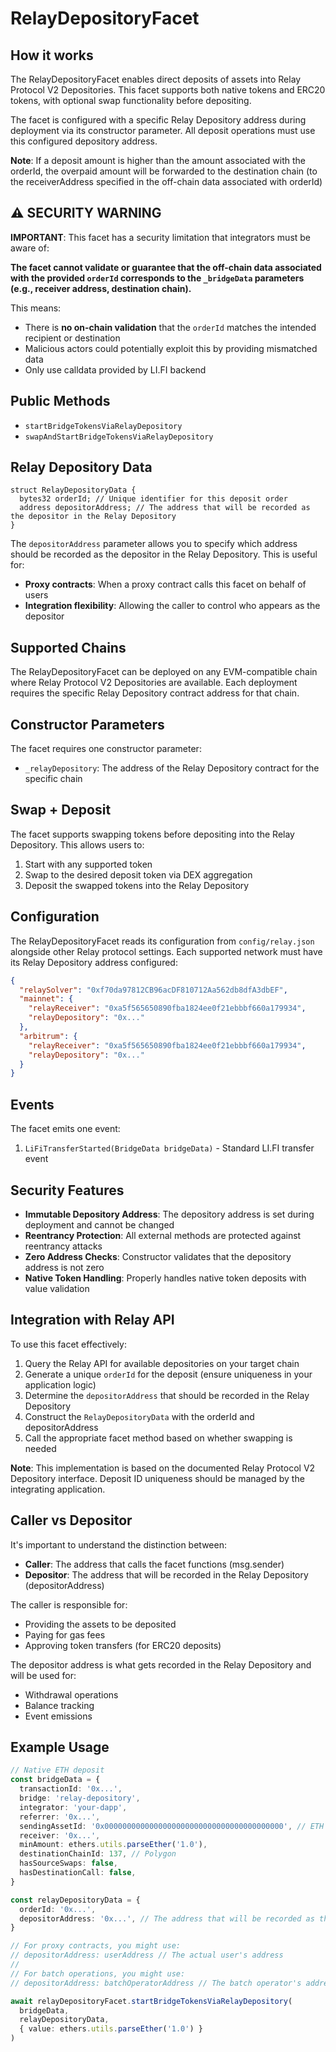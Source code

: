 # RelayDepositoryFacet

## How it works

The RelayDepositoryFacet enables direct deposits of assets into Relay Protocol V2 Depositories. This facet supports both native tokens and ERC20 tokens, with optional swap functionality before depositing.

The facet is configured with a specific Relay Depository address during deployment via its constructor parameter. All deposit operations must use this configured depository address.

**Note**: If a deposit amount is higher than the amount associated with the orderId, the overpaid amount will be forwarded to the destination chain (to the receiverAddress specified in the off-chain data associated with orderId)

## ⚠️ SECURITY WARNING

**IMPORTANT**: This facet has a security limitation that integrators must be aware of:

**The facet cannot validate or guarantee that the off-chain data associated with the provided `orderId` corresponds to the `_bridgeData` parameters (e.g., receiver address, destination chain).**

This means:

- There is **no on-chain validation** that the `orderId` matches the intended recipient or destination
- Malicious actors could potentially exploit this by providing mismatched data
- Only use calldata provided by LI.FI backend

## Public Methods

- `startBridgeTokensViaRelayDepository`
- `swapAndStartBridgeTokensViaRelayDepository`

## Relay Depository Data

```solidity
struct RelayDepositoryData {
  bytes32 orderId; // Unique identifier for this deposit order
  address depositorAddress; // The address that will be recorded as the depositor in the Relay Depository
}
```

The `depositorAddress` parameter allows you to specify which address should be recorded as the depositor in the Relay Depository. This is useful for:

- **Proxy contracts**: When a proxy contract calls this facet on behalf of users
- **Integration flexibility**: Allowing the caller to control who appears as the depositor

## Supported Chains

The RelayDepositoryFacet can be deployed on any EVM-compatible chain where Relay Protocol V2 Depositories are available. Each deployment requires the specific Relay Depository contract address for that chain.

## Constructor Parameters

The facet requires one constructor parameter:

- `_relayDepository`: The address of the Relay Depository contract for the specific chain

## Swap + Deposit

The facet supports swapping tokens before depositing into the Relay Depository. This allows users to:

1. Start with any supported token
2. Swap to the desired deposit token via DEX aggregation
3. Deposit the swapped tokens into the Relay Depository

## Configuration

The RelayDepositoryFacet reads its configuration from `config/relay.json` alongside other Relay protocol settings. Each supported network must have its Relay Depository address configured:

```json
{
  "relaySolver": "0xf70da97812CB96acDF810712Aa562db8dfA3dbEF",
  "mainnet": {
    "relayReceiver": "0xa5f565650890fba1824ee0f21ebbbf660a179934",
    "relayDepository": "0x..."
  },
  "arbitrum": {
    "relayReceiver": "0xa5f565650890fba1824ee0f21ebbbf660a179934",
    "relayDepository": "0x..."
  }
}
```

## Events

The facet emits one event:

1. `LiFiTransferStarted(BridgeData bridgeData)` - Standard LI.FI transfer event

## Security Features

- **Immutable Depository Address**: The depository address is set during deployment and cannot be changed
- **Reentrancy Protection**: All external methods are protected against reentrancy attacks
- **Zero Address Checks**: Constructor validates that the depository address is not zero
- **Native Token Handling**: Properly handles native token deposits with value validation

## Integration with Relay API

To use this facet effectively:

1. Query the Relay API for available depositories on your target chain
2. Generate a unique `orderId` for the deposit (ensure uniqueness in your application logic)
3. Determine the `depositorAddress` that should be recorded in the Relay Depository
4. Construct the `RelayDepositoryData` with the orderId and depositorAddress
5. Call the appropriate facet method based on whether swapping is needed

**Note**: This implementation is based on the documented Relay Protocol V2 Depository interface. Deposit ID uniqueness should be managed by the integrating application.

## Caller vs Depositor

It's important to understand the distinction between:

- **Caller**: The address that calls the facet functions (msg.sender)
- **Depositor**: The address that will be recorded in the Relay Depository (depositorAddress)

The caller is responsible for:

- Providing the assets to be deposited
- Paying for gas fees
- Approving token transfers (for ERC20 deposits)

The depositor address is what gets recorded in the Relay Depository and will be used for:

- Withdrawal operations
- Balance tracking
- Event emissions

## Example Usage

```typescript
// Native ETH deposit
const bridgeData = {
  transactionId: '0x...',
  bridge: 'relay-depository',
  integrator: 'your-dapp',
  referrer: '0x...',
  sendingAssetId: '0x0000000000000000000000000000000000000000', // ETH
  receiver: '0x...',
  minAmount: ethers.utils.parseEther('1.0'),
  destinationChainId: 137, // Polygon
  hasSourceSwaps: false,
  hasDestinationCall: false,
}

const relayDepositoryData = {
  orderId: '0x...',
  depositorAddress: '0x...', // The address that will be recorded as the depositor in the Relay Depository
}

// For proxy contracts, you might use:
// depositorAddress: userAddress // The actual user's address
//
// For batch operations, you might use:
// depositorAddress: batchOperatorAddress // The batch operator's address

await relayDepositoryFacet.startBridgeTokensViaRelayDepository(
  bridgeData,
  relayDepositoryData,
  { value: ethers.utils.parseEther('1.0') }
)
```
